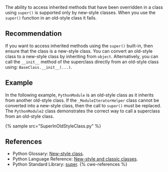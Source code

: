 The ability to access inherited methods that have been overridden in a class using `super()` is supported only by new-style classes. When you use the `super()` function in an old-style class it fails.


## Recommendation
If you want to access inherited methods using the `super()` built-in, then ensure that the class is a new-style class. You can convert an old-style class to a new-style class by inheriting from `object`. Alternatively, you can call the `__init__` method of the superclass directly from an old-style class using: `BaseClass.__init__(...)`.


## Example
In the following example, `PythonModule` is an old-style class as it inherits from another old-style class. If the `_ModuleIteratorHelper` class cannot be converted into a new-style class, then the call to `super()` must be replaced. The `PythonModule2` class demonstrates the correct way to call a superclass from an old-style class.

{% sample src="SuperInOldStyleClass.py" %}

## References
* Python Glossary: [New-style class](http://docs.python.org/glossary.html#term-new-style-class).
* Python Language Reference: [New-style and classic classes](http://docs.python.org/2/reference/datamodel.html#newstyle).
* Python Standard Library: [super](http://docs.python.org/library/functions.html#super).
{% cwe-references %}
